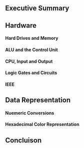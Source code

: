 ## Executive Summary
## Hardware
#### Hard Drives and Memory
#### ALU and the Control Unit
#### CPU, Input and Output
#### Logic Gates and Circuits
#### IEEE
## Data Representation
#### Nuemeric Conversions
#### Hexadecimal Color Representation
## Concluison

